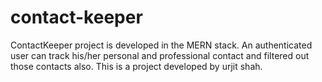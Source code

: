 # contact-keeper
ContactKeeper project is developed in the MERN stack. 
An authenticated user can track his/her personal and professional contact and filtered out those contacts also.
This is a project developed by urjit shah.
